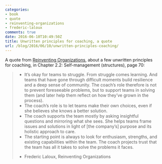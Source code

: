 ```yaml
---
categories:
- book
- quote
- reinventing-organizations
- frederic-laloux
comments: true
date: 2016-06-10T10:49:50Z
title: Unwritten principles for coaching, a quote
url: /blog/2016/06/10/unwritten-principles-coaching/
---
```


A quote from [Reinventing Organizations][reinventing-organizations],
about a few unwritten principles for coaching, in Chapter 2.2: 
Self-management (structures), page 70:

>  * It’s okay for teams to struggle. From struggle comes learning. And
> teams that have gone through difficult moments build resilience
> and a deep sense of community. The coach’s role therefore is not
> to prevent foreseeable problems, but to support teams in solving
> them (and later help them reflect on how they’ve grown in the
> process).
>  * The coach’s role is to let teams make their own choices, even if she
> believes she knows a better solution.
>  * The coach supports the team mostly by asking insightful questions
> and mirroring what she sees. She helps teams frame issues and
> solutions in light of [the company’s] purpose and its holistic approach
> to care.
>  * The starting point is always to look for enthusiasm, strengths, and
> existing capabilities within the team. The coach projects trust that
> the team has all it takes to solve the problems it faces. 
> 
> - Frederic Laloux, Reinventing Organizations

[reinventing-organizations]: http://www.reinventingorganizations.com